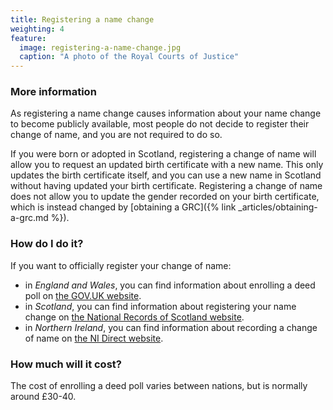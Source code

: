 ```yaml
---
title: Registering a name change
weighting: 4
feature:
  image: registering-a-name-change.jpg
  caption: "A photo of the Royal Courts of Justice"
---
```


### More information

As registering a name change causes information about your name change to become publicly available, most people do not decide to register their change of name, and you are not required to do so.

If you were born or adopted in Scotland, registering a change of name will allow you to request an updated birth certificate with a new name. This only updates the birth certificate itself, and you can use a new name in Scotland without having updated your birth certificate. Registering a change of name does not allow you to update the gender recorded on your birth certificate, which is instead changed by [obtaining a GRC]({% link _articles/obtaining-a-grc.md %}).

### How do I do it?

If you want to officially register your change of name:

- in *England and Wales*, you can find information about enrolling a deed poll on [the GOV.UK website](https://www.gov.uk/change-name-deed-poll/enrol-a-deed-poll-with-the-courts).
- in *Scotland*, you can find information about registering your name change on [the National Records of Scotland website](https://www.nrscotland.gov.uk/registration/recording-change-of-forename-and-surname-in-scotland).
- in *Northern Ireland*, you can find information about recording a change of name on [the NI Direct website](https://www.nidirect.gov.uk/articles/recording-change-name).

### How much will it cost?

The cost of enrolling a deed poll varies between nations, but is normally around £30-40.
